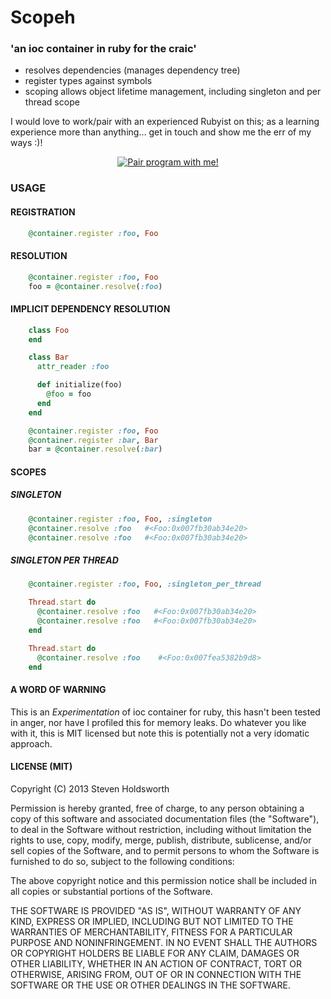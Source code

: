 Scopeh
======
### 'an ioc container in ruby for the craic'

* resolves dependencies (manages dependency tree)
* register types against symbols
* scoping allows object lifetime management, including singleton and per thread scope

I would love to work/pair with an experienced Rubyist on this; as a learning experience more than anything... get in touch and show me the err of my ways :)!

<div align="center">
<a href="mailto:me@stevenholdsworth.co.uk?subject=PAIR-PROG-REQ-[Scopeh]" style="">
<img src="http://holsee.com/wp-content/uploads/2013/04/badge.png" alt="Pair program with me!" scale="0">
</a>
</div>

### USAGE

#### REGISTRATION

```ruby
    @container.register :foo, Foo
```

#### RESOLUTION

```ruby
    @container.register :foo, Foo
    foo = @container.resolve(:foo)
```

#### IMPLICIT DEPENDENCY RESOLUTION

```ruby
    class Foo
    end

    class Bar
      attr_reader :foo

      def initialize(foo)
        @foo = foo
      end
    end

    @container.register :foo, Foo
    @container.register :bar, Bar
    bar = @container.resolve(:bar)
```

#### SCOPES

##### SINGLETON

```ruby
    @container.register :foo, Foo, :singleton
    @container.resolve :foo   #<Foo:0x007fb30ab34e20>
    @container.resolve :foo   #<Foo:0x007fb30ab34e20>
```

##### SINGLETON PER THREAD

```ruby
    @container.register :foo, Foo, :singleton_per_thread

    Thread.start do
      @container.resolve :foo   #<Foo:0x007fb30ab34e20>
      @container.resolve :foo   #<Foo:0x007fb30ab34e20>
    end

    Thread.start do
      @container.resolve :foo    #<Foo:0x007fea5382b9d8>
    end
```

#### A WORD OF WARNING
This is an _Experimentation_ of ioc container for ruby, this hasn't been tested in anger, nor have I profiled this for memory leaks.  Do whatever you like with it, this is MIT licensed but note this is potentially not a very idomatic approach.

#### LICENSE (MIT)

Copyright (C) 2013 Steven Holdsworth

Permission is hereby granted, free of charge, to any person obtaining a copy of this software and associated documentation files (the "Software"), to deal in the Software without restriction, including without limitation the rights to use, copy, modify, merge, publish, distribute, sublicense, and/or sell copies of the Software, and to permit persons to whom the Software is furnished to do so, subject to the following conditions:

The above copyright notice and this permission notice shall be included in all copies or substantial portions of the Software.

THE SOFTWARE IS PROVIDED "AS IS", WITHOUT WARRANTY OF ANY KIND, EXPRESS OR IMPLIED, INCLUDING BUT NOT LIMITED TO THE WARRANTIES OF MERCHANTABILITY, FITNESS FOR A PARTICULAR PURPOSE AND NONINFRINGEMENT. IN NO EVENT SHALL THE AUTHORS OR COPYRIGHT HOLDERS BE LIABLE FOR ANY CLAIM, DAMAGES OR OTHER LIABILITY, WHETHER IN AN ACTION OF CONTRACT, TORT OR OTHERWISE, ARISING FROM, OUT OF OR IN CONNECTION WITH THE SOFTWARE OR THE USE OR OTHER DEALINGS IN THE SOFTWARE.

